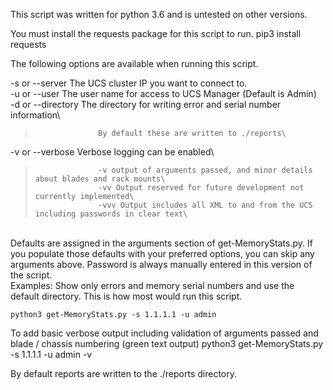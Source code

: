 This script was written for python 3.6 and is untested on other versions. 

You must install the requests package for this script to run.
    pip3 install requests

The following options are available when running this script.

-s or --server      The UCS cluster IP you want to connect to.\
-u or --user        The user name for access to UCS Manager (Default is Admin)\
-d or --directory   The directory for writing error and serial number information\
>                   By default these are written to ./reports\
-v or --verbose     Verbose logging can be enabled\
>                   -v output of arguments passed, and minor details about blades and rack mounts\
>                   -vv Output reserved for future development not currently implemented\
>                   -vvv Output includes all XML to and from the UCS including passwords in clear text\
\
Defaults are assigned in the arguments section of get-MemoryStats.py. If you populate those defaults with your preferred options, you can skip any arguments above. Password is always manually entered in this version of the script.
\
Examples:
Show only errors and memory serial numbers and use the default directory. This is how most would run this script.

    python3 get-MemoryStats.py -s 1.1.1.1 -u admin

To add basic verbose output including validation of arguments passed and blade / chassis numbering (green text output)
    python3 get-MemoryStats.py -s 1.1.1.1 -u admin -v 
    

By default reports are written to the ./reports directory. 

